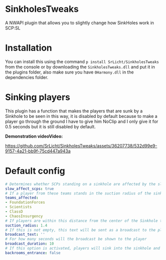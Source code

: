 # SinkholesTweaks
 A NWAPI plugin that allows you to slightly change how SinkHoles work in SCP:SL

 # Installation
 You can install this using the command ``p install SrLicht/SinkholesTweaks`` from the console or by downloading the ``SinkholesTweaks.dll`` and put it in the plugins folder, also make sure you have ``0Harmony.dll`` in the dependencies folder.

 # Sinking players
 This plugin has a function that makes the players that are sunk by a Sinkhole to be seen in this way, it is disabled by default because to make a player go through the ground I have to give him NoClip and I only give it for 0.5 seconds but it is still disabled by default.

**Demonstration videoVideo:**



https://github.com/SrLicht/SinkholesTweaks/assets/36207738/532d99e9-9157-4a21-bb9f-75cd447a943a



# Default config

```yml
# Determines whether SCPs standing on a sinkhole are affected by the slow
slow_affect_scps: true
# If a player from these teams stands in the suction radius of the sinkhole, he will be moved to the pocket dimension.
teams_affected:
- FoundationForces
- Scientists
- ClassD
- ChaosInsurgency
# If players are within this distance from the center of the Sinkhole they will be sucked into the pocket dimension.
suction_radius: 1.4
# If this is not empty, this text will be sent as a broadcast to the player when he is taken to the pocket dimension.
broadcast_text: ''
# For how many seconds will the broadcast be shown to the player
broadcast_duration: 10
# If this option is activated, players will sink into the sinkhole and then be taken to the pocket dimension. WARNING to make this possible the player is given noclip for 0.5 seconds, that's why it is disabled by default.
backrooms_entrance: false

```

